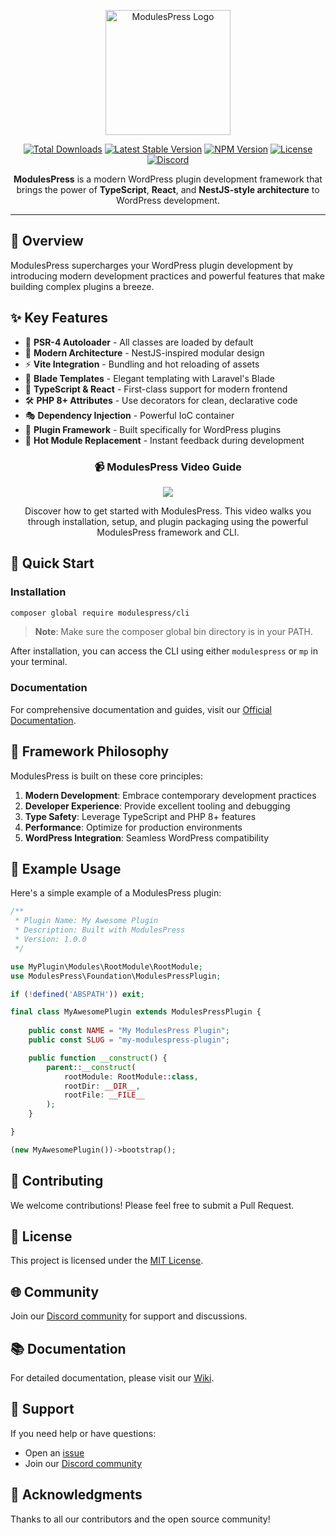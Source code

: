 <p align="center">
<a href="https://modulespress.devsroutes.co">
  <img src="https://modulespress.devsroutes.co/logo.png" alt="ModulesPress Logo" width="200"/>
</a>
</p>

<p align="center">
<a href="https://packagist.org/packages/modulespress/framework"><img src="https://img.shields.io/packagist/dt/modulespress/framework" alt="Total Downloads"></a>
<a href="https://packagist.org/packages/modulespress/framework"><img src="https://img.shields.io/packagist/v/modulespress/framework" alt="Latest Stable Version"></a>
<a href="https://www.npmjs.com/package/@modulespress/vite-plugin" target="_blank"><img src="https://img.shields.io/npm/v/@modulespress/vite-plugin.svg" alt="NPM Version" /></a>
<a href="https://packagist.org/packages/modulespress/framework"><img src="https://img.shields.io/packagist/l/modulespress/framework" alt="License"></a>
<a href="https://discord.gg/jtUn2X3VeH" target="_blank"><img src="https://img.shields.io/badge/discord-online-brightgreen.svg" alt="Discord"/></a>
</p>

<p align="center">
  <b>ModulesPress</b> is a modern WordPress plugin development framework that brings the power of <b>TypeScript</b>, <b>React</b>, and <b>NestJS-style architecture</b> to WordPress development.
</p>

---

## 🌟 Overview

ModulesPress supercharges your WordPress plugin development by introducing modern development practices and powerful features that make building complex plugins a breeze.

## ✨ Key Features

- 📂 **PSR-4 Autoloader** - All classes are loaded by default
- 🎯 **Modern Architecture** - NestJS-inspired modular design
- ⚡ **Vite Integration** - Bundling and hot reloading of assets
- 🎨 **Blade Templates** - Elegant templating with Laravel's Blade
- 🚀 **TypeScript & React** - First-class support for modern frontend
- 🛠️ **PHP 8+ Attributes** - Use decorators for clean, declarative code
- 🎭 **Dependency Injection** - Powerful IoC container
- 🔌 **Plugin Framework** - Built specifically for WordPress plugins
- 🔄 **Hot Module Replacement** - Instant feedback during development

<div align="center">

### 📹 ModulesPress Video Guide

[![](https://markdown-videos-api.jorgenkh.no/youtube/AZ2KsEkstkk)](https://youtu.be/AZ2KsEkstkk)

Discover how to get started with ModulesPress. This video walks you through installation, setup, and plugin packaging using the powerful ModulesPress framework and CLI.

</div>

## 🚀 Quick Start

### Installation

```bash
composer global require modulespress/cli
```

> **Note**: Make sure the composer global bin directory is in your PATH.

After installation, you can access the CLI using either `modulespress` or `mp` in your terminal.

### Documentation

For comprehensive documentation and guides, visit our [Official Documentation](https://modulespress.devsroutes.co/docs).

## 🎯 Framework Philosophy

ModulesPress is built on these core principles:

1. **Modern Development**: Embrace contemporary development practices
2. **Developer Experience**: Provide excellent tooling and debugging
3. **Type Safety**: Leverage TypeScript and PHP 8+ features
4. **Performance**: Optimize for production environments
5. **WordPress Integration**: Seamless WordPress compatibility

## 📝 Example Usage

Here's a simple example of a ModulesPress plugin:

```php
/**
 * Plugin Name: My Awesome Plugin
 * Description: Built with ModulesPress
 * Version: 1.0.0
 */

use MyPlugin\Modules\RootModule\RootModule; 
use ModulesPress\Foundation\ModulesPressPlugin;

if (!defined('ABSPATH')) exit;

final class MyAwesomePlugin extends ModulesPressPlugin {
   
    public const NAME = "My ModulesPress Plugin";
    public const SLUG = "my-modulespress-plugin";

    public function __construct() {
        parent::__construct(
            rootModule: RootModule::class,
            rootDir: __DIR__,
            rootFile: __FILE__
        );
    }

}

(new MyAwesomePlugin())->bootstrap();
```

## 🤝 Contributing

We welcome contributions! Please feel free to submit a Pull Request.

## 📄 License

This project is licensed under the [MIT License](LICENSE).

## 🌐 Community

Join our [Discord community](https://discord.gg/jtUn2X3VeH) for support and discussions.

## 📚 Documentation

For detailed documentation, please visit our [Wiki](https://modulespress.devsroutes.co/docs).

## 🤝 Support

If you need help or have questions:
- Open an [issue](../../issues)
- Join our [Discord community](https://discord.gg/jtUn2X3VeH)

## 🙏 Acknowledgments

Thanks to all our contributors and the open source community!